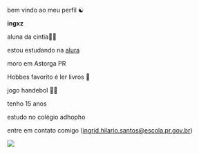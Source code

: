 bem vindo ao meu perfil ☯️

**ingxz**

aluna da cintia👩‍🏫

estou estudando na [alura](https://www.alura.com.br/)

moro em Astorga PR 

Hobbes favorito é ler livros 📘

jogo handebol 🤾‍♀️

tenho 15 anos 

estudo no colégio adhopho 

entre em contato comigo (ingrid.hilario.santos@escola.pr.gov.br)

![](https://media.tenor.com/3mxyqD-XeYQAAAAM/nao-grita.gif)
